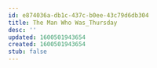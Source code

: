 ```yaml
---
id: e874036a-db1c-437c-b0ee-43c79d6db304
title: The Man Who Was_Thursday
desc: ''
updated: 1600501943654
created: 1600501943654
stub: false
---
```


## 
